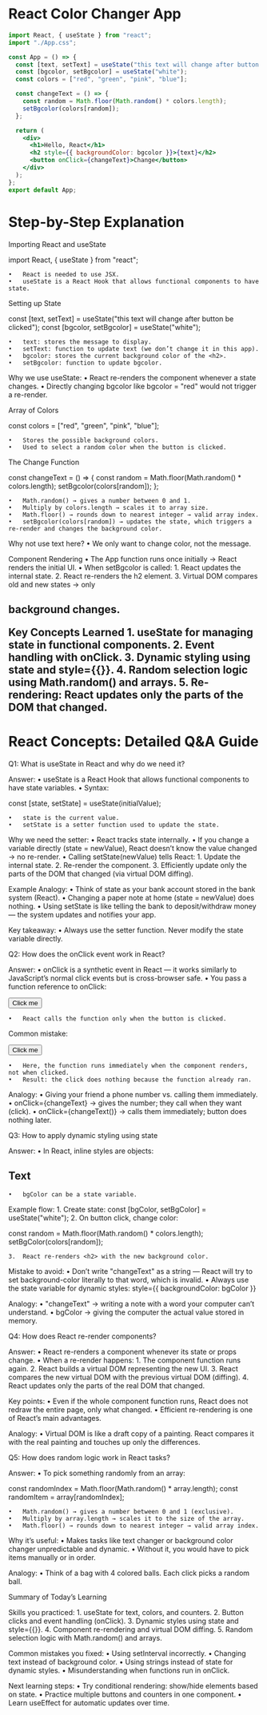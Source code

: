 

# React Color Changer App

```jsx
import React, { useState } from "react";
import "./App.css";

const App = () => {
  const [text, setText] = useState("this text will change after button be clicked");
  const [bgcolor, setBgcolor] = useState("white");
  const colors = ["red", "green", "pink", "blue"];

  const changeText = () => {
    const random = Math.floor(Math.random() * colors.length);
    setBgcolor(colors[random]);
  };

  return (
    <div>
      <h1>Hello, React</h1>
      <h2 style={{ backgroundColor: bgcolor }}>{text}</h2>
      <button onClick={changeText}>Change</button>
    </div>
  );
};
export default App;

```



# Step-by-Step Explanation

Importing React and useState

import React, { useState } from "react";

	•	React is needed to use JSX.
	•	useState is a React Hook that allows functional components to have state.


Setting up State

const [text, setText] = useState("this text will change after button be clicked");
const [bgcolor, setBgcolor] = useState("white");

	•	text: stores the message to display.
	•	setText: function to update text (we don’t change it in this app).
	•	bgcolor: stores the current background color of the <h2>.
	•	setBgcolor: function to update bgcolor.

Why we use useState:
	•	React re-renders the component whenever a state changes.
	•	Directly changing bgcolor like bgcolor = "red" would not trigger a re-render.



Array of Colors

const colors = ["red", "green", "pink", "blue"];

	•	Stores the possible background colors.
	•	Used to select a random color when the button is clicked.


The Change Function

const changeText = () => {
  const random = Math.floor(Math.random() * colors.length);
  setBgcolor(colors[random]);
};

	•	Math.random() → gives a number between 0 and 1.
	•	Multiply by colors.length → scales it to array size.
	•	Math.floor() → rounds down to nearest integer → valid array index.
	•	setBgcolor(colors[random]) → updates the state, which triggers a re-render and changes the background color.

Why not use text here?
	•	We only want to change color, not the message.






Component Rendering
	•	The App function runs once initially → React renders the initial UI.
	•	When setBgcolor is called:
	1.	React updates the internal state.
	2.	React re-renders the h2 element.
	3.	Virtual DOM compares old and new states → only <h2> background changes.



Key Concepts Learned
	1.	useState for managing state in functional components.
	2.	Event handling with onClick.
	3.	Dynamic styling using state and style={{}}.
	4.	Random selection logic using Math.random() and arrays.
	5.	Re-rendering: React updates only the parts of the DOM that changed.





# React Concepts: Detailed Q&A Guide



Q1: What is useState in React and why do we need it?

Answer:
	•	useState is a React Hook that allows functional components to have state variables.
	•	Syntax:

const [state, setState] = useState(initialValue);

	•	state is the current value.
	•	setState is a setter function used to update the state.

Why we need the setter:
	•	React tracks state internally.
	•	If you change a variable directly (state = newValue), React doesn’t know the value changed → no re-render.
	•	Calling setState(newValue) tells React:
	1.	Update the internal state.
	2.	Re-render the component.
	3.	Efficiently update only the parts of the DOM that changed (via virtual DOM diffing).

Example Analogy:
	•	Think of state as your bank account stored in the bank system (React).
	•	Changing a paper note at home (state = newValue) does nothing.
	•	Using setState is like telling the bank to deposit/withdraw money — the system updates and notifies your app.

Key takeaway:
	•	Always use the setter function. Never modify the state variable directly.



Q2: How does the onClick event work in React?

Answer:
	•	onClick is a synthetic event in React — it works similarly to JavaScript’s normal click events but is cross-browser safe.
	•	You pass a function reference to onClick:

<button onClick={changeText}>Click me</button>

	•	React calls the function only when the button is clicked.

Common mistake:

<button onClick={changeText()}>Click me</button>

	•	Here, the function runs immediately when the component renders, not when clicked.
	•	Result: the click does nothing because the function already ran.

Analogy:
	•	Giving your friend a phone number vs. calling them immediately.
	•	onClick={changeText} → gives the number; they call when they want (click).
	•	onClick={changeText()} → calls them immediately; button does nothing later.


Q3: How to apply dynamic styling using state

Answer:
	•	In React, inline styles are objects:

<h2 style={{ backgroundColor: bgColor }}>Text</h2>

	•	bgColor can be a state variable.

Example flow:
	1.	Create state: const [bgColor, setBgColor] = useState("white");
	2.	On button click, change color:

const random = Math.floor(Math.random() * colors.length);
setBgColor(colors[random]);

	3.	React re-renders <h2> with the new background color.

Mistake to avoid:
	•	Don’t write "changeText" as a string — React will try to set background-color literally to that word, which is invalid.
	•	Always use the state variable for dynamic styles: style={{ backgroundColor: bgColor }}

Analogy:
	•	"changeText" → writing a note with a word your computer can’t understand.
	•	bgColor → giving the computer the actual value stored in memory.



Q4: How does React re-render components?

Answer:
	•	React re-renders a component whenever its state or props change.
	•	When a re-render happens:
	1.	The component function runs again.
	2.	React builds a virtual DOM representing the new UI.
	3.	React compares the new virtual DOM with the previous virtual DOM (diffing).
	4.	React updates only the parts of the real DOM that changed.

Key points:
	•	Even if the whole component function runs, React does not redraw the entire page, only what changed.
	•	Efficient re-rendering is one of React’s main advantages.

Analogy:
	•	Virtual DOM is like a draft copy of a painting. React compares it with the real painting and touches up only the differences.



Q5: How does random logic work in React tasks?

Answer:
	•	To pick something randomly from an array:

const randomIndex = Math.floor(Math.random() * array.length);
const randomItem = array[randomIndex];

	•	Math.random() → gives a number between 0 and 1 (exclusive).
	•	Multiply by array.length → scales it to the size of the array.
	•	Math.floor() → rounds down to nearest integer → valid array index.

Why it’s useful:
	•	Makes tasks like text changer or background color changer unpredictable and dynamic.
	•	Without it, you would have to pick items manually or in order.

Analogy:
	•	Think of a bag with 4 colored balls. Each click picks a random ball.



Summary of Today’s Learning

Skills you practiced:
	1.	useState for text, colors, and counters.
	2.	Button clicks and event handling (onClick).
	3.	Dynamic styles using state and style={{}}.
	4.	Component re-rendering and virtual DOM diffing.
	5.	Random selection logic with Math.random() and arrays.

Common mistakes you fixed:
	•	Using setInterval incorrectly.
	•	Changing text instead of background color.
	•	Using strings instead of state for dynamic styles.
	•	Misunderstanding when functions run in onClick.

Next learning steps:
	•	Try conditional rendering: show/hide elements based on state.
	•	Practice multiple buttons and counters in one component.
	•	Learn useEffect for automatic updates over time.


